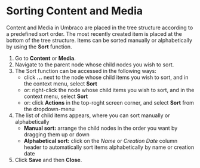 # Sorting Content and Media

Content and Media in Umbraco are placed in the tree structure according to a predefined sort order. The most recently created item is placed at the bottom of the tree structure. Items can be sorted manually or alphabetically by using the **Sort** function.

1. Go to **Content** or **Media**.
2. Navigate to the parent node whose child nodes you wish to sort.
3. The Sort function can be accessed in the following ways:
    - click **...** next to the node whose child items you wish to sort, and in the context menu, select **Sort**
    - or: right-click the node whose child items you wish to sort, and in the context menu, select **Sort**
    - or: click **Actions** in the top-roght screen corner, and select **Sort** from the dropdown-menu
4. The list of child items appears, where you can sort manually or alphabetically
    - **Manual sort:** arrange the child nodes in the order you want by dragging them up or down
    - **Alphabetical sort:** click on the *Name* or *Creation Date* column header to automatically sort items alphabetically by name or creation date
5. Click **Save** and then **Close**.
